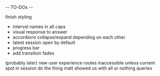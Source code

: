 
-- TO-DOs --

finish styling
- interval names in all caps
- visual response to answer
- accordions collapse/expand depending on each other
- latest session open by default
- progress bar
- add transition fades

(probably later)
new user experience
routes inaccessible unless current spot in session
do the thing matt showed us with all or nothing queries
